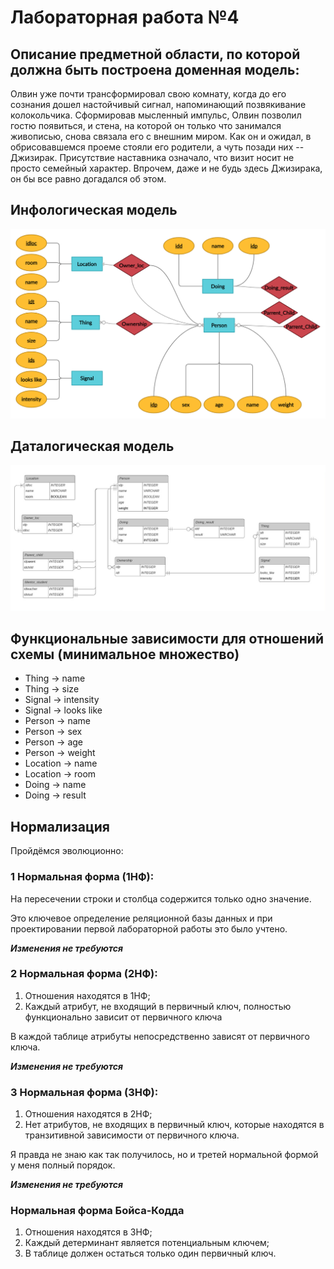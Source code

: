# Лабораторная работа №4

## Описание предметной области, по которой должна быть построена доменная модель:
 
  Олвин уже почти трансформировал свою комнату, когда до его сознания дошел настойчивый сигнал, напоминающий позвякивание колокольчика. Сформировав мысленный импульс, Олвин позволил гостю появиться, и стена, на которой он только что занимался живописью, снова связала его с внешним миром. Как он и ожидал, в обрисовавшемся проеме стояли его родители, а чуть позади них -- Джизирак. Присутствие наставника означало, что визит носит не просто семейный характер. Впрочем, даже и не будь здесь Джизирака, он бы все равно догадался об этом.

## Инфологическая модель
![infolog](https://github.com/Avvessalom/ITMO-Information-Systems-and-Databases/blob/master/Lab_1/infological%20model.png)

## Даталогическая модель

![datalog](https://github.com/Avvessalom/ITMO-Information-Systems-and-Databases/blob/master/Lab_1/datalogic%20model.png)

## Функциональные зависимости для отношений схемы (минимальное множество)
 * Thing → name
 * Thing → size
 * Signal → intensity
 * Signal → looks like
 * Person → name
 * Person → sex
 * Person → age
 * Person → weight
 * Location → name
 * Location → room
 * Doing → name 
 * Doing → result  
## Нормализация
Пройдёмся эволюционно:
### 1 Нормальная форма (1НФ):
  На пересечении строки и столбца содержится только одно значение.

  Это ключевое определение реляционной базы данных и при проектировании первой лабораторной работы это было учтено.

  _**Изменения не требуются**_

### 2 Нормальная форма (2НФ):
  1. Отношения находятся в 1НФ;
  2. Каждый атрибут, не входящий в первичный ключ, полностью функционально зависит от первичного ключа
   
   В каждой таблице атрибуты непосредственно зависят от первичного ключа.

  _**Изменения не требуются**_

  ### 3 Нормальная форма (3НФ):
  1. Отношения находятся в 2НФ;
  2. Нет атрибутов, не входящих в первичный ключ, которые находятся в транзитивной зависимости от первичного ключа.
   
   Я правда не знаю как так получилось, но и третей нормальной формой у меня полный порядок.

  _**Изменения не требуются**_

   ### Нормальная форма Бойса-Кодда
   1. Отношения находятся в 3НФ;
   2. Каждый детерминант является потенциальным ключем;
   3. В таблице должен остаться только один первичный ключ.

